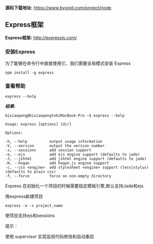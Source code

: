 

**源码下载地址:**  https://www.byvoid.com/project/node

## Express框架


**Express框架:**    http://expressjs.com/ 

### 安装Express

为了能够在命令行中直接使用它，我们需要全局模式安装 Express

```
npm install -g express
```

### 查看帮助

```
express --help
```
***结果:***


    bixiaopeng@bixiaopengtekiMacBook-Pro ~$ express --help

    Usage: express [options] [dir]

    Options:

    -h, --help          output usage information
    -V, --version       output the version number
    -s, --sessions      add session support
    -e, --ejs           add ejs engine support (defaults to jade)
    -J, --jshtml        add jshtml engine support (defaults to jade)
    -H, --hogan         add hogan.js engine support
    -c, --css <engine>  add stylesheet <engine> support (less|stylus) (defaults to plain css)
    -f, --force         force on non-empty directory
    


Express 在初始化一个项目的时候需要指定模板引擎,默认支持Jade和ejs



用express新建项目

```
express -e -s project_name
```
使项目支持ejs和sessions

提示：

使用 supervisor 实现监视代码修改和自动重启




